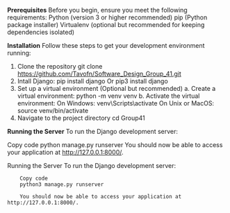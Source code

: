 **Prerequisites**
Before you begin, ensure you meet the following requirements:
Python (version 3 or higher recommended)
pip (Python package installer)
Virtualenv (optional but recommended for keeping dependencies isolated)

**Installation**
Follow these steps to get your development environment running:
1. Clone the repository
    git clone https://github.com/Tavofn/Software_Design_Group_41.git
2. Intall Django:
    pip install django
    Or
    pip3 install django
2. Set up a virtual environment (Optional but recommended)
        a. Create a virtual environment:
        python -m venv venv
        b. Activate the virtual environment:
                On Windows:
                    venv\Scripts\activate
                On Unix or MacOS:
                    source venv/bin/activate
3. Navigate to the project directory
    cd Group41


**Running the Server**
To run the Django development server:

Copy code
python manage.py runserver
You should now be able to access your application at http://127.0.0.1:8000/.

Running the Server
    To run the Django development server:

        Copy code
        python3 manage.py runserver

        You should now be able to access your application at http://127.0.0.1:8000/.
